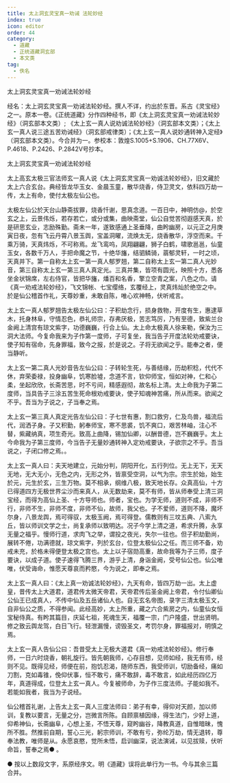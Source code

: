 ```yaml
---
title: 太上洞玄灵宝真一劝诫 法轮妙经
index: true
icon: editor
order: 44
category:
  - 道藏
  - 正统道藏洞玄部
  - 本文类
tag:
  - 佚名
---
```


太上洞玄灵宝真一劝诫法轮妙经  

经名：太上洞玄灵宝真一劝诫法轮妙经。撰人不详，约出於东晋。系古《灵宝经》之一。原本一卷。《正统道藏》分作四种经书，即《太上洞玄灵宝真一劝诫法轮妙经》（洞玄部本文类）; 《太上玄一真人说劝诚法轮妙经》（洞玄部本文类）；《太上玄一真人说三途五苦劝诫经》（洞玄部戒律类）；《太上玄一真人说妙通转神入定经》（洞玄部本文类）。今合并为一。参校本：敦煌S.1005+S.1906、CH.77X6V、P.4618、P.2426、P.2842V号抄本。  

太上洞玄灵宝真一劝诫法轮妙经  

太上高玄太极三官法师玄一真人说《太上洞玄灵宝真一劝诚法轮妙经》，旧文藏於太上六合玄台。典经皆龙华玉女、金晨玉童，散华烧香，侍卫灵文，依科四万劫一传，太上有命，使付太极左仙公也。  

太极左仙公於天台山静斋拔罪，烧香忏谢，思真念道。一百日中，神明仿@，於空玄之上，云景伟烁，若存若亡，或分或集，曲映斋堂，仙公自觉苦彻遐感天真，於是研思玄业，志励殊勤。斋未一年，遂致感通上圣垂降，曲盻幽房，以元正之月庚寅日夜，忽有飞云丹霄八景玉舆，宝盖洞曜，流焕太无，烧香散华，浮空而来。千乘万骑，天真炜烁，不可称焉。龙飞鸾呜，凤翔翩翩，狮子白鹤，啸歌邕邕，仙童玉女，各数千万人，手把命魔之节，十绝华旛，结驷鳞骑，蓊郁灵轩，一时之顷，天真并下。第一自称太上玄一第一真人郁罗翘，第二自称太上玄一第二真人光妙音，第三自称太上玄一第三真人真定光。三真并集，皆项有圆光，映照十方，悉各坐金状锦席，左右侍官，皆把华旛，燔百和名香，擎立空青之案，八色之巾。请《真一劝戒法轮妙经》，飞文锦帐、七宝缨络，玄覆经上，灵真炜灿於绝空之中。於是仙公稽首作礼，天尊妙重，未敢自陈，唯心欢神畅，伏听戒言。  

太上玄一真人郁罗翘告太极左仙公曰：子积劫念行，损身救物，开度有生，惠逮草木，托身林阜，守情忍色，恭礼师宗，存弗厌极，苦志笃厉，乃有至德，致紫兰台金阙上清宫有琼文紫字，功德巍巍，行合上仙。太上命太极真人徐来勒，保汝为三洞大法师。今复命我来为子作第一度师，子可复坐，我当告子开度法轮劝戒要诀，使子知有宿命，先身罪福，致今之报，於是说之。子将无欲闻之乎。能奉之者，便当静听。  

太上玄一第二真人光妙音告左仙公曰：子转轮生死，与善结缘，历劫积稔，代代不休，弃荣委禄，投身幽阜，饥寒脸墟，念道不言，钦仰师宝，恒如对神，仁和心柔，坐起欣欣，长斋苦思，时不亏间，精感遐彻，故名标上清。太上命我为子第二度师，当具告子三涂五苦生死命根劝戒要诀，使子知魂神苦痛，所从而来。欲闻之不乎。吾当为子说之，子当奉之焉。  

太上玄一第三真人真定光告左仙公曰：子七世有惠，割口救穷，仁及鸟兽，福流后代，润洒子身。子又积勤，躬奉师宝，寒不思裘，饥不爽口，艰苦林岫，注心不替，紫藏纳真，项生奇光。致高上曲降，锡加仙卿，以酬昔德，岂不巍巍乎。太上今命我为子第三度师，今当告子无量妙通转神入定劝戒要诀，子欲宗之不乎。吾当说之，子闭口修之焉。。  

太上玄一真人曰：夫天地建立，元始分判，阴阳开化，五行列位。无上无下，无天无地，无大无小，无色之内，无形之外，皆禀受空洞，以气为宗。宗生於始，始生於元，元生於玄，三生万物。莫不相承，纲维八极，致天地长存。众真高仙，十方已得道四方无极世界尘沙而来真人，从无数劫来，莫不有师，皆从师奉受上清三洞宝经，而得为高仙上圣、十方导师也。师者，宝也。为学无师，道则不成，非师不行，非师不生，非师不度，非师不仙，故师，我父也。子不爱师，道则不降，魔坏尔身，八景龙舆，焉可得驭，太极玉阙，焉可得登。儒教则有三坟五典、八索九丘，皆以师训文学之士，尚复承师以致明达。况子今学上清之道，希求升腾，永享无量之福乎。慢师行道，求肉飞之举，谓投之夜光，失尔一往也。但子积劫勤尚，展转不倦，功满德就，琼文紫字，列於玄台，位登太极仙公之任。而三师不备，劝戒未充，於格未得便登太极之宫也。太上以子宿勋高重，故命我等为子三师，度子要诀，以成子道。使子速得飞腾三界，游乎上清，身诣金阙，受号仙公也。仙公唯唯，伏受诲命，惟愿天尊哀而矜愍，今为说之，即奉之焉。  

太上玄一真人曰：《太上真一劝诚法轮妙经》，九天有命，皆四万劫一出。太上虚皇，昔传太上大道君，道君传太微天帝君，天帝君传后圣金阙上帝君，令付仙卿仙公仙王已成真人，不传中仙及五岳诸仙人也。自无玄名帝图，录字三清太极玉文，自非仙公之质，不得参闻。此经高妙，太上所重，藏之六合紫房之内，仙童仙女恒宝秘侍真。有盻其篇目，庆延七祖，死魂生天，福覆一宗，门户隆盛，世出贤明。修之致云舆龙驾，白日飞行。轻泄漏慢，谤毁圣文，考罚尔身，罪福报对，明慎之焉。  

太上玄一真人告仙公曰：吾昔受太上无极大道君《真一劝戒法轮妙经》。修行奉师，一日六时烧香，朝礼旋行。皆先朝我师，心存目想，见师如经，我无有师，经则不见。既得见经，师便在前，抱饥忍渴，随师东西，我受师训，切励备经，痛如刀割，克如毒锥，俛仰伏事，恒不敢亏，痛不敢辞，毒不敢言，如此经历四亿万年，真道得成，位登太上玄一真人。今复被师命，为子作三度法师。子能如我不。若能如我者，我当为子说经。  

仙公稽首礼谢，上告太上玄一真人三度法师曰：弟子有幸，得仰对天颜，加以师训，复教以要言，无量之分，岂微言所陈。自顾禀植因缘，得生法门，少好上道，仰希神仙，长斋幽阜，心想上圣，不悟天尊，窥盻幽谷，降教真道，自惟暗昧，愧所不胜。然推前自期，誓心三光，躬宗师训，不敢有亏，弥纶万劫，情无退转，尊奉法教，唯师是从。永愿哀愍，觉所未悟，启训幽深，说法演诫，以见拔赎，伏听命旨，誓奉之焉● 。  

● 按以上数段文字，系原经序文。明《道藏》误将此单行为一书。今与其余三篇合并。  
